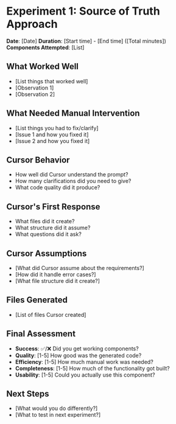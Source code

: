 # Experiment 1: Source of Truth Approach
**Date**: [Date]
**Duration**: [Start time] - [End time] ([Total minutes])
**Components Attempted**: [List]

## What Worked Well
- [List things that worked well]
- [Observation 1]
- [Observation 2]

## What Needed Manual Intervention  
- [List things you had to fix/clarify]
- [Issue 1 and how you fixed it]
- [Issue 2 and how you fixed it]

## Cursor Behavior
- How well did Cursor understand the prompt?
- How many clarifications did you need to give?
- What code quality did it produce?

## Cursor's First Response
- What files did it create?
- What structure did it assume?
- What questions did it ask?

## Cursor Assumptions
- [What did Cursor assume about the requirements?]
- [How did it handle error cases?]
- [What file structure did it create?]

## Files Generated
- [List of files Cursor created]


## Final Assessment
- **Success**: ✅/❌ Did you get working components?
- **Quality**: [1-5] How good was the generated code?
- **Efficiency**: [1-5] How much manual work was needed?
- **Completeness**: [1-5] How much of the functionality got built?
- **Usability**: [1-5] Could you actually use this component?

## Next Steps
- [What would you do differently?]
- [What to test in next experiment?]

